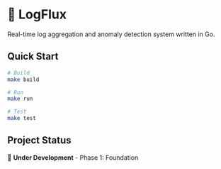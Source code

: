 # 🌊 LogFlux

Real-time log aggregation and anomaly detection system written in Go.


## Quick Start
```bash
# Build
make build

# Run
make run

# Test
make test
```

## Project Status

🚧 **Under Development** - Phase 1: Foundation
